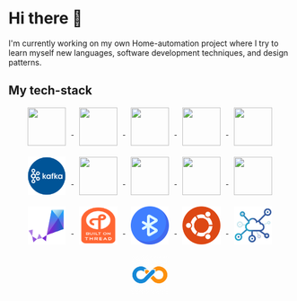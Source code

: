 # Hi there 👋

I'm currently working on my own Home-automation project where I try to learn myself new languages, software development techniques, and design patterns.

## My tech-stack

<p align="center">
<a href='https://go.dev/'>
<img go align="center" style="padding-left: 10px; padding-right: 10px; padding-bottom: 20px;" width="68px" height="68px" src="https://juststickers.in/wp-content/uploads/2016/07/go-programming-language.png" /> 
</a>
<a href='https://www.python.org/'>
<img python align="center" style="padding-left: 10px; padding-right: 10px; padding-bottom: 20px;" width="68px"  height="68px" src="https://upload.wikimedia.org/wikipedia/commons/thumb/c/c3/Python-logo-notext.svg/1200px-Python-logo-notext.svg.png" />
</a>
<a href='https://en.cppreference.com/w/'>
<img cpp align="center" style="padding-left: 10px; padding-right: 10px; padding-bottom: 20px;" width="68px"  height="68px" src="https://upload.wikimedia.org/wikipedia/commons/thumb/1/18/ISO_C%2B%2B_Logo.svg/1200px-ISO_C%2B%2B_Logo.svg.png" />
</a>
<a href='https://en.wikipedia.org/wiki/C_(programming_language)'>
<img c align="center" style="padding-left: 10px; padding-right: 10px; padding-bottom: 20px;" width="68px"  height="68px" src="https://upload.wikimedia.org/wikipedia/commons/1/19/C_Logo.png" />
</a>
<a href='https://grpc.io/'>
<img grpc align="center" style="padding-left: 10px; padding-right: 10px; padding-bottom: 20px;" width="68px"  height="68px" src="https://www.drupal.org/files/project-images/rain-drop-hi.png" />
</a>
<a href='https://kafka.apache.org/'>
<img kafka align="center" style="padding-left: 10px; padding-right: 10px; padding-bottom: 20px;" width="68px"  height="68px" src="/img/kafka.webp" />
</a>
<a href='https://kafka.apache.org/'>
<img docker align="center" style="padding-left: 10px; padding-right: 10px; padding-bottom: 20px;" width="68px"  height="68px" src="https://developers.redhat.com/sites/default/files/styles/article_feature/public/blog/2014/05/homepage-docker-logo.png?itok=zx0e-vcP" />
</a>
<a href='https://www.mongodb.com/'>
<img mongo align="center" style="padding-left: 10px; padding-right: 10px; padding-bottom: 20px;" width="68px"  height="68px" src="https://emanueleciriachi.net/wp-content/uploads/2019/01/logo-mongodb-png-mongodb-logo-png-400.png" />
</a>
<a href='https://en.wikipedia.org/wiki/Representational_state_transfer'>
<img rest align="center" style="padding-left: 10px; padding-right: 10px; padding-bottom: 20px;" width="68px"  height="68px" src="https://i1.wp.com/techxposer.com/wp-content/uploads/2019/12/grpc-icon.png?fit=626%2C664" />
</a>
<a href='https://git-scm.com/'>
<img git align="center" style="padding-left: 10px; padding-right: 10px; padding-bottom: 20px;" width="68px"  height="68px" src="https://git-scm.com/images/logos/downloads/Git-Icon-1788C.png" />
</a>
<a href='https://www.zephyrproject.org/'>
<img zephyr align="center" style="padding-left: 10px; padding-right: 10px; padding-bottom: 20px;" width="68px"  height="68px" src="/img/zephyr.png" />
</a>
<a href='https://openthread.io/'>
<img thread align="center" style="padding-left: 10px; padding-right: 10px; padding-bottom: 20px;" width="68px"  height="68px" src="/img/thread.png" />
</a>
<a href='https://www.bluetooth.com/learn-about-bluetooth/recent-enhancements/mesh/'>
<img ble align="center" style="padding-left: 10px; padding-right: 10px; padding-bottom: 20px;" width="68px"  height="68px" src="/img/ble.png" />
</a>
<a href='https://www.linux.org/'>
<img linux align="center" style="padding-left: 10px; padding-right: 10px; padding-bottom: 20px;" width="68px"  height="68px" src="/img/ubuntu.png" />
</a>
<a href='https://en.wikipedia.org/wiki/Internet_of_things'>
<img iot align="center" style="padding-left: 10px; padding-right: 10px; padding-bottom: 20px;" width="68px"  height="68px" src="/img/iot.svg" />
</a>
<a href='https://en.wikipedia.org/wiki/CI/CD'>
<img cicd align="center" style="padding-left: 10px; padding-right: 10px; padding-bottom: 20px;" width="68px"  height="68px" src="/img/cicd.webp" />
</a>
</p>
